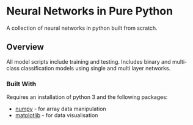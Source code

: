 # Neural Networks in Pure Python

A collection of neural networks in python built from scratch.

## Overview

All model scripts include training and testing. Includes binary and multi-class classification models using single and multi layer networks. 

### Built With

Requires an installation of python 3 and the following packages:

* [numpy](http://www.numpy.org/) - for array data manipulation 
* [matplotlib](https://matplotlib.org/) - for data visualisation


